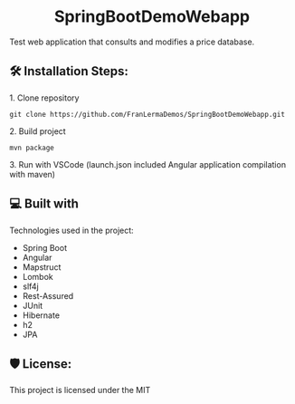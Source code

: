 <h1 align="center" id="title">SpringBootDemoWebapp</h1>

<p id="description">Test web application that consults and modifies a price database.</p>

<h2>🛠️ Installation Steps:</h2>

<p>1. Clone repository</p>

```
git clone https://github.com/FranLermaDemos/SpringBootDemoWebapp.git
```

<p>2. Build project</p>

```
mvn package
```

<p>3. Run with VSCode (launch.json included Angular application compilation with maven)</p>

  
  
<h2>💻 Built with</h2>

Technologies used in the project:

*   Spring Boot
*   Angular
*   Mapstruct
*   Lombok
*   slf4j
*   Rest-Assured
*   JUnit
*   Hibernate
*   h2
*   JPA

<h2>🛡️ License:</h2>

This project is licensed under the MIT